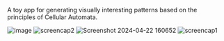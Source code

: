 A toy app for generating visually interesting patterns based on the principles of Cellular Automata.

![image](https://github.com/fazzaria/cellular-games/assets/17745640/1f3a6e14-78e0-4ac4-8938-48aeb22be8ed)
![screencap2](https://github.com/fazzaria/cellular-games/assets/17745640/27991fb0-fdcc-40d5-8592-f79ad90ba17a)
![Screenshot 2024-04-22 160652](https://github.com/fazzaria/cellular-games/assets/17745640/431713ff-610f-4864-b3b2-6091b9736f92)
![screencap1](https://github.com/fazzaria/cellular-games/assets/17745640/c3482441-d3cc-49e6-b035-a8fc40bcc2f6)
